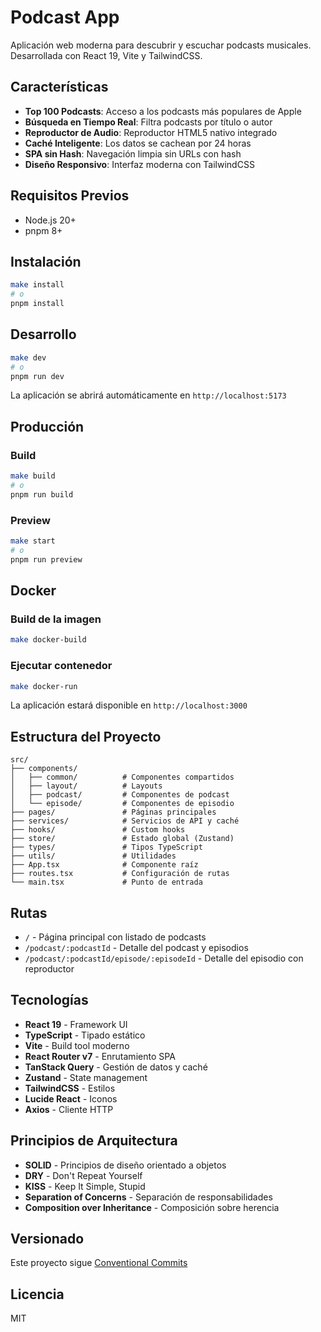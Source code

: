 # Podcast App

Aplicación web moderna para descubrir y escuchar podcasts musicales. Desarrollada con React 19, Vite y TailwindCSS.

## Características

- **Top 100 Podcasts**: Acceso a los podcasts más populares de Apple
- **Búsqueda en Tiempo Real**: Filtra podcasts por título o autor
- **Reproductor de Audio**: Reproductor HTML5 nativo integrado
- **Caché Inteligente**: Los datos se cachean por 24 horas
- **SPA sin Hash**: Navegación limpia sin URLs con hash
- **Diseño Responsivo**: Interfaz moderna con TailwindCSS

## Requisitos Previos

- Node.js 20+
- pnpm 8+

## Instalación

```bash
make install
# o
pnpm install
```

## Desarrollo

```bash
make dev
# o
pnpm run dev
```

La aplicación se abrirá automáticamente en `http://localhost:5173`

## Producción

### Build

```bash
make build
# o
pnpm run build
```

### Preview

```bash
make start
# o
pnpm run preview
```

## Docker

### Build de la imagen

```bash
make docker-build
```

### Ejecutar contenedor

```bash
make docker-run
```

La aplicación estará disponible en `http://localhost:3000`

## Estructura del Proyecto

```
src/
├── components/
│   ├── common/          # Componentes compartidos
│   ├── layout/          # Layouts
│   ├── podcast/         # Componentes de podcast
│   └── episode/         # Componentes de episodio
├── pages/               # Páginas principales
├── services/            # Servicios de API y caché
├── hooks/               # Custom hooks
├── store/               # Estado global (Zustand)
├── types/               # Tipos TypeScript
├── utils/               # Utilidades
├── App.tsx              # Componente raíz
├── routes.tsx           # Configuración de rutas
└── main.tsx             # Punto de entrada
```

## Rutas

- `/` - Página principal con listado de podcasts
- `/podcast/:podcastId` - Detalle del podcast y episodios
- `/podcast/:podcastId/episode/:episodeId` - Detalle del episodio con reproductor

## Tecnologías

- **React 19** - Framework UI
- **TypeScript** - Tipado estático
- **Vite** - Build tool moderno
- **React Router v7** - Enrutamiento SPA
- **TanStack Query** - Gestión de datos y caché
- **Zustand** - State management
- **TailwindCSS** - Estilos
- **Lucide React** - Iconos
- **Axios** - Cliente HTTP

## Principios de Arquitectura

- **SOLID** - Principios de diseño orientado a objetos
- **DRY** - Don't Repeat Yourself
- **KISS** - Keep It Simple, Stupid
- **Separation of Concerns** - Separación de responsabilidades
- **Composition over Inheritance** - Composición sobre herencia

## Versionado

Este proyecto sigue [Conventional Commits](https://www.conventionalcommits.org/)

## Licencia

MIT
